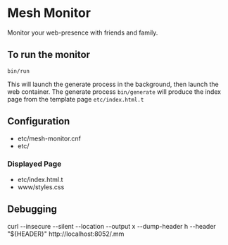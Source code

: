 # Mesh Monitor

Monitor your web-presence with friends and family.

## To run the monitor
```
bin/run
```

This will launch the generate process in the background, then launch the web container.
The generate process `bin/generate` will produce the index page from the template page `etc/index.html.t`


## Configuration

- etc/mesh-monitor.cnf
- etc/

### Displayed Page
- etc/index.html.t
- www/styles.css


## Debugging

curl --insecure --silent --location --output x --dump-header h --header "${HEADER}" http://localhost:8052/.mm

